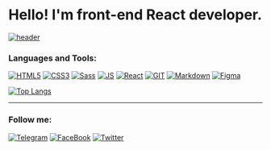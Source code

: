 # Hello! I'm front-end React developer.

[![header](https://github.com/RuslanSedov/RuslanSedov/blob/main/ReadmeGif.gif)](#)

### Languages and Tools:

[![HTML5](https://img.shields.io/badge/-HTML5-272727?style=for-the-badge&logo=HTML5)](https://developer.mozilla.org/ru/docs/Web/Guide/HTML/HTML5)
[![CSS3](https://img.shields.io/badge/-CSS3-272727?style=for-the-badge&logo=CSS3&logoColor=3071F0)](https://developer.mozilla.org/ru/docs/Web/CSS)
[![Sass](https://img.shields.io/badge/-SASS-272727?style=for-the-badge&logo=SASS)](https://sass-lang.com/)
[![JS](https://img.shields.io/badge/-JavaScript-272727?style=for-the-badge&logo=JavaScript)](https://developer.mozilla.org/ru/docs/Web/JavaScript)
[![React](https://img.shields.io/badge/-React-272727?style=for-the-badge&logo=React)](https://reactjs.org/)
[![GIT](https://img.shields.io/badge/-GIT-272727?style=for-the-badge&logo=GIT)](https://git-scm.com/)
[![Markdown](https://img.shields.io/badge/-Markdown-272727?style=for-the-badge&logo=Markdown)](https://docs.microsoft.com/ru-ru/contribute/markdown-reference)
[![Figma](https://img.shields.io/badge/-Figma-272727?style=for-the-badge&logo=Figma&logoColor=7F30F0)](https://www.figma.com/)

[![Top Langs](https://github-readme-stats.vercel.app/api/top-langs/?username=RuslanSedov&layout=compact&theme=react)](https://github.com/anuraghazra/github-readme-stats)

---

### Follow me:

[![Telegram](https://img.shields.io/badge/-Telegram-272727?style=for-the-badge&logo=Telegram)](https://tlgg.ru/@Sedov_Ruslan)
[![FaceBook](https://img.shields.io/badge/-FaceBook-272727?style=for-the-badge&logo=Facebook)](https://www.facebook.com/ruslan.sedov.9889)
[![Twitter](https://img.shields.io/badge/-Twitter-272727?style=for-the-badge&logo=Twitter)](https://twitter.com/sedov_ruslan)

<!-- ![Anurag's GitHub stats](https://github-readme-stats.vercel.app/api?username=RuslanSedov&theme=react&show_icons=true) -->

<!-- Обо мне

Pet-проекты:

Мой стек веб-технологий

Найти меня: -->
